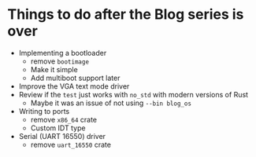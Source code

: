 # Things to do after the Blog series is over

* Implementing a bootloader
    * remove `bootimage`
    * Make it simple
    * Add multiboot support later
* Improve the VGA text mode driver
* Review if the `test` just works with `no_std` with modern versions of Rust
    * Maybe it was an issue of not using `--bin blog_os`
* Writing to ports
    * remove `x86_64` crate
    * Custom IDT type
* Serial (UART 16550) driver
    * remove `uart_16550` crate

